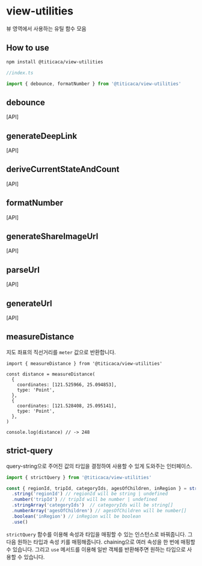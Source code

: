 # view-utilities

뷰 영역에서 사용하는 유틸 함수 모음

## How to use

```bash
npm install @titicaca/view-utilities
```

```js
//index.ts

import { debounce, formatNumber } from '@titicaca/view-utilities'
```

## debounce

[API]

## generateDeepLink

[API]

## deriveCurrentStateAndCount

[API]

## formatNumber

[API]

## generateShareImageUrl

[API]

## parseUrl

[API]

## generateUrl

[API]

## measureDistance

지도 좌표의 직선거리를 `meter` 값으로 반환합니다.

```tsx
import { measureDistance } from '@titicaca/view-utilities'

const distance = measureDistance(
  {
    coordinates: [121.525966, 25.094853],
    type: 'Point',
  },
  {
    coordinates: [121.528408, 25.095141],
    type: 'Point',
  },
)

console.log(distance) // -> 248
```

## strict-query

query-string으로 주어진 값의 타입을 결정하여 사용할 수 있게 도와주는 인터페이스.

```ts
import { strictQuery } from '@titicaca/view-utilities'

const { regionId, tripId, categoryIds, agesOfChildren, inRegion } = strictQuery(query)
  .string('regionId') // regionId will be string | undefined
  .number('tripId') // tripId will be number | undefined
  .stringArray('categoryIds')  // categoryIds will be string[]
  .numberArray('agesOfChildren') // agesOfChildren will be number[]
  .boolean('inRegion') // inRegion will be boolean
  .use()
```

`strictQuery` 함수를 이용해 속성과 타입을 매핑할 수 있는 인스턴스로 바꿔줍니다.
그 다음 원하는 타입과 속성 키를 매핑해줍니다. chaining으로 여러 속성을 한 번에 매핑할 수 있습니다.
그리고 `use` 메서드를 이용해 일반 객체를 반환해주면 원하는 타입으로 사용할 수 있습니다.
